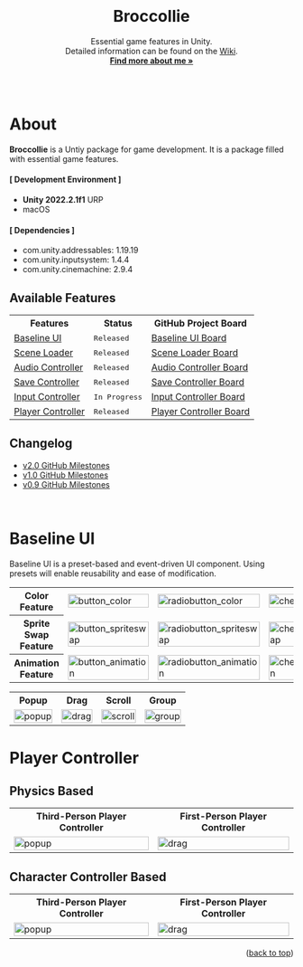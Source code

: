 <div id="top"></div>

<br />

<!-- PROJECT LOGO -->
<div align="center">
  <!-- <img src="" alt="Logo" width="130" height="130"> -->
  <h1 align="center">Broccollie</h1>
  <p align="center">
    Essential game features in Unity.<br />
    Detailed information can be found on the <a href="https://github.com/hyunwookimbob/Broccollie/wiki">Wiki</a>.
    <br />
    <a href="https://colliecollie.netlify.app"><strong>Find more about me »</strong></a>
    <br />
    <br />
  </p>
</div>

<br />

# About
**Broccollie** is a Untiy package for game development. It is a package filled with essential game features.

#### [ Development Environment ]
- **Unity 2022.2.1f1** URP
- macOS

#### [ Dependencies ]
- com.unity.addressables: 1.19.19
- com.unity.inputsystem: 1.4.4
- com.unity.cinemachine: 2.9.4

## Available Features
<table>
<tr><th>Features</th>
<th>Status</th>
<th>GitHub Project Board</th>

<tr><td><a href="https://github.com/hyunwookimbob/Broccollie/wiki/Baseline-UI">Baseline UI</a></td>
<td><kbd>Released</kbd></td>
<td><a href="https://github.com/users/hyunwookimbob/projects/2/views/1?filterQuery=repo%3A%22hyunwookimbob%2FBroccollie%22+-repo%3A%22hyunwookimbob%2FBroccollie-XR%22+label%3A%22Baseline+UI%22">Baseline UI Board</a></td>
</tr>

<tr><td><a href="wiki/">Scene Loader</a></td>
<td><kbd>Released</kbd></td>
<td><a href="https://github.com/users/hyunwookimbob/projects/2/views/1?filterQuery=repo%3A%22hyunwookimbob%2FBroccollie%22+-repo%3A%22hyunwookimbob%2FBroccollie-XR%22+label%3A%22Scene+Loader%22">Scene Loader Board</a></td>
</tr>

<tr><td><a href="wiki/">Audio Controller</a></td>
<td><kbd>Released</kbd></td>
<td><a href="https://github.com/users/hyunwookimbob/projects/2/views/1?filterQuery=repo%3A%22hyunwookimbob%2FBroccollie%22+-repo%3A%22hyunwookimbob%2FBroccollie-XR%22+label%3A%22Audio+Controller%22">Audio Controller Board</a></td>
</tr>

<tr><td><a href="wiki/">Save Controller</a></td>
<td><kbd>Released</kbd></td>
<td><a href="https://github.com/users/hyunwookimbob/projects/2/views/1?filterQuery=repo%3A%22hyunwookimbob%2FBroccollie%22+-repo%3A%22hyunwookimbob%2FBroccollie-XR%22+label%3A%22Save+Controller%22">Save Controller Board</a></td>
</tr>

<tr><td><a href="wiki/">Input Controller</a></td>
<td><kbd>In Progress</kbd></td>
<td><a href="https://github.com/users/hyunwookimbob/projects/2/views/1?filterQuery=repo%3A%22hyunwookimbob%2FBroccollie%22+-repo%3A%22hyunwookimbob%2FBroccollie-XR%22+label%3A%22Input+Controller%22+">Input Controller Board</a></td>
</tr>

<tr><td><a href="wiki/">Player Controller</a></td>
<td><kbd>Released</kbd></td>
<td><a href="https://github.com/users/hyunwookimbob/projects/2/views/1?filterQuery=repo%3A%22hyunwookimbob%2FBroccollie%22+-repo%3A%22hyunwookimbob%2FBroccollie-XR%22+label%3A%22Player+Controller%22">Player Controller Board</a></td>
</tr>
</table>

## Changelog
- [v2.0 GitHub Milestones](https://github.com/hyunwookimbob/Broccollie/milestone/4?closed=1)
- [v1.0 GitHub Milestones](https://github.com/hyunwookimbob/Broccollie/milestone/2?closed=1)
- [v0.9 GitHub Milestones](https://github.com/hyunwookimbob/Broccollie/milestone/3?closed=1)

<br />

# Baseline UI
Baseline UI is a preset-based and event-driven UI component. Using presets will enable reusability and ease of modification.

<!-- Button Features -->
<table>
<tr><th>Color Feature</th>
<td><img style="width:100%;" src="https://user-images.githubusercontent.com/32338791/210123371-c25fe62d-87f4-496c-acd5-534c0857039e.gif" alt="button_color"></td>
<td><img style="width:100%;" src="https://user-images.githubusercontent.com/32338791/210123370-71b1cb3f-837c-48b4-b69f-bc2050cb2747.gif" alt="radiobutton_color"></td>
<td><img style="width:100%;" src="https://user-images.githubusercontent.com/32338791/210123369-198dcf98-ed13-4434-a72d-0a9e93aa9a35.gif" alt="checkbox_color"></td></tr>

<tr><th>Sprite Swap Feature</th>
<td><img style="width:100%;" src="https://user-images.githubusercontent.com/32338791/210123367-0bdc51a7-885e-4265-a917-8e38f94f3ca0.gif" alt="button_spriteswap"></td>
<td><img style="width:100%;" src="https://user-images.githubusercontent.com/32338791/210123366-bf5a3656-fb80-4ce9-b7b7-073770451527.gif" alt="radiobutton_spriteswap"></td>
<td><img style="width:100%;" src="https://user-images.githubusercontent.com/32338791/210123365-5b199770-d2e1-4e7f-8735-79b8f372c29f.gif" alt="checkbox_spriteswap"></td></tr>

<tr><th>Animation Feature</th>
<td><img style="width:100%;" src="https://user-images.githubusercontent.com/32338791/210123364-05c58ac1-957d-4b67-bea9-ef843d4f26d0.gif" alt="button_animation"></td>
<td><img style="width:100%;" src="https://user-images.githubusercontent.com/32338791/210123363-19117d4c-5507-47bd-8660-3e798ef76f93.gif" alt="radiobutton_animation"></td>
<td><img style="width:100%;" src="https://user-images.githubusercontent.com/32338791/210123362-82f5e427-cca5-420e-bcb3-6223d9120c0e.gif" alt="checkbox_animation"></td></tr>
</table>

<!-- Other Features -->
<table>
<tr><th>Popup</th>
<th>Drag</th>
<th>Scroll</th>
<th>Group</th></tr>

<tr><td><img style="width:100%;" src="https://user-images.githubusercontent.com/32338791/210123361-b0f47453-594a-4b95-a8a5-9a673c7bf106.gif" alt="popup"></td>
<td><img style="width:100%;" src="https://user-images.githubusercontent.com/32338791/210123359-869ad7fa-a6fe-4772-9845-0ce9831923f2.gif" alt="drag"></td>
<td><img style="width:100%;" src="https://user-images.githubusercontent.com/32338791/210123360-3a12ab02-3604-4a14-9960-35f65b305f5f.gif" alt="scroll"></td>
<td><img style="width:100%;" src="https://user-images.githubusercontent.com/32338791/210123358-a12ef187-6226-4699-94ad-0b76b5678a16.gif" alt="group"></td></tr>
</table>

# Player Controller

## Physics Based
<table>
<tr><th>Third-Person Player Controller</th>
<th>First-Person Player Controller</th>

<tr><td><img style="width:100%;" src="https://user-images.githubusercontent.com/32338791/212265122-d9c1df6d-fc26-4472-a8f4-cc4441c42e96.gif" alt="popup"></td>
<td><img style="width:100%;" src="https://user-images.githubusercontent.com/32338791/212261902-681a2956-90dd-4c30-8c94-8c029e6e758f.gif" alt="drag"></td>
</table>

## Character Controller Based
<table>
<tr><th>Third-Person Player Controller</th>
<th>First-Person Player Controller</th>

<tr><td><img style="width:100%;" src="https://user-images.githubusercontent.com/32338791/212261819-0aca9bc0-36b8-46a1-bae1-0e559f70d938.gif" alt="popup"></td>
<td><img style="width:100%;" src="https://user-images.githubusercontent.com/32338791/212261915-030f98ba-fdf3-4aac-a282-20c9be54f888.gif" alt="drag"></td>
</table>

<p align="right">(<a href="#top">back to top</a>)</p>
<br />
